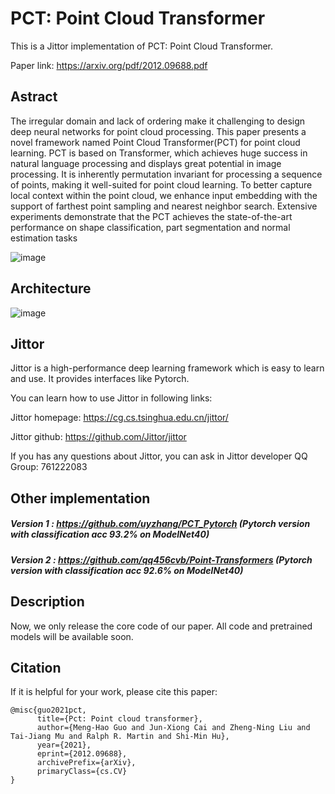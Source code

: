 # PCT: Point Cloud Transformer

This is a Jittor implementation of PCT: Point Cloud Transformer.

Paper link: https://arxiv.org/pdf/2012.09688.pdf

## Astract


The irregular domain and lack of ordering make it challenging to design deep neural networks for point cloud processing. This paper presents a novel framework named Point Cloud Transformer(PCT) for point cloud learning. PCT is based on Transformer, which achieves huge success in natural language processing and displays great potential in image processing. It is inherently permutation invariant for processing a sequence of points, making it well-suited for point cloud learning. To better capture local context within the point cloud, we enhance input embedding with the support of farthest point sampling and nearest neighbor search. Extensive experiments demonstrate that the PCT achieves the state-of-the-art performance on shape classification, part segmentation and normal estimation tasks


![image](https://github.com/MenghaoGuo/PCT/blob/main/imgs/attention.png)


## Architecture


![image](https://github.com/MenghaoGuo/PCT/blob/main/imgs/architecture.png)



## Jittor

Jittor is a  high-performance deep learning framework which is easy to learn and use. It provides interfaces like Pytorch.

You can learn how to use Jittor in following links:

Jittor homepage:  https://cg.cs.tsinghua.edu.cn/jittor/

Jittor github:  https://github.com/Jittor/jittor

If you has any questions about Jittor, you can ask in Jittor developer QQ Group: 761222083

## Other implementation

##### Version 1 : https://github.com/uyzhang/PCT_Pytorch (Pytorch version with classification acc 93.2% on ModelNet40)
##### Version 2 : https://github.com/qq456cvb/Point-Transformers (Pytorch version with classification acc 92.6% on ModelNet40)


## Description


Now, we only release the core code of our paper. All code and pretrained models will be available soon.

## Citation

If it is helpful for your work, please cite this paper:
```
@misc{guo2021pct,
      title={Pct: Point cloud transformer}, 
      author={Meng-Hao Guo and Jun-Xiong Cai and Zheng-Ning Liu and Tai-Jiang Mu and Ralph R. Martin and Shi-Min Hu},
      year={2021},
      eprint={2012.09688},
      archivePrefix={arXiv},
      primaryClass={cs.CV}
}
```
